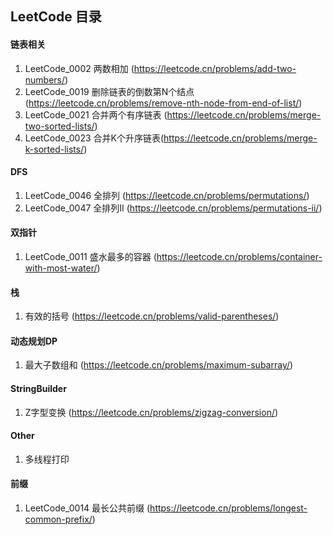 ## LeetCode 目录

#### 链表相关

1. LeetCode_0002 两数相加 (https://leetcode.cn/problems/add-two-numbers/)
2. LeetCode_0019 删除链表的倒数第N个结点 (https://leetcode.cn/problems/remove-nth-node-from-end-of-list/)
3. LeetCode_0021 合并两个有序链表 (https://leetcode.cn/problems/merge-two-sorted-lists/)
4. LeetCode_0023 合并K个升序链表(https://leetcode.cn/problems/merge-k-sorted-lists/)

#### DFS

1. LeetCode_0046 全排列 (https://leetcode.cn/problems/permutations/)
2. LeetCode_0047 全排列II (https://leetcode.cn/problems/permutations-ii/)


#### 双指针

1. LeetCode_0011 盛水最多的容器 (https://leetcode.cn/problems/container-with-most-water/)

#### 栈

1. 有效的括号 (https://leetcode.cn/problems/valid-parentheses/)

#### 动态规划DP

1. 最大子数组和 (https://leetcode.cn/problems/maximum-subarray/)

#### StringBuilder

1. Z字型变换 (https://leetcode.cn/problems/zigzag-conversion/)

#### Other

1. 多线程打印

#### 前缀

1. LeetCode_0014 最长公共前缀 (https://leetcode.cn/problems/longest-common-prefix/)
